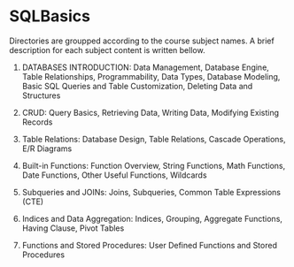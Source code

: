 # SQLBasics
Directories are groupped according to the course subject names. A brief description for each subject content is written bellow.

1. DATABASES INTRODUCTION:
  Data Management,
  Database Engine,
  Table Relationships,
  Programmability,
  Data Types,
  Database Modeling,
  Basic SQL Queries and Table Customization,
  Deleting Data and Structures
  
2. CRUD:
  Query Basics,
  Retrieving Data,
  Writing Data,
  Modifying Existing Records
  
3. Table Relations:
  Database Design,
  Table Relations,
  Cascade Operations,
  E/R Diagrams

4. Built-in Functions:
  Function Overview,
  String Functions,
  Math Functions,
  Date Functions,
  Other Useful Functions,
  Wildcards
  
5. Subqueries and JOINs:
  Joins,
  Subqueries,
  Common Table Expressions (CTE)
  
6. Indices and Data Aggregation:
  Indices,
  Grouping,
  Aggregate Functions,
  Having Clause,
  Pivot Tables
  
7. Functions and Stored Procedures: User Defined Functions and Stored Procedures
